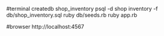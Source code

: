 #terminal
createdb shop_inventory
psql -d shop inventory -f db/shop_inventory.sql
ruby db/seeds.rb
ruby app.rb

#browser
http://localhost:4567

